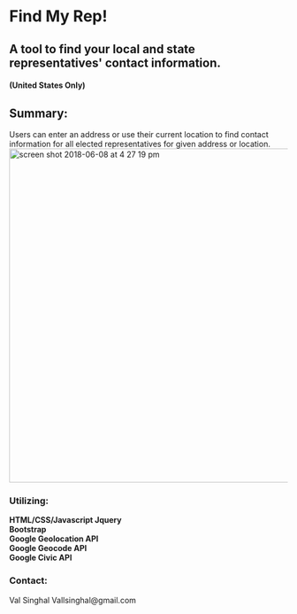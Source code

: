 <h1>
Find My Rep! 
</h1>
<h2>
A tool to find your local and state representatives' contact information. 
</h2>
<h4>
(United States Only)
</h4>

<h2>
Summary: 
</h2>
Users can enter an address or use their current location to find contact information for all elected representatives for 
 given address or location. 
 
 <img width="603" alt="screen shot 2018-06-08 at 4 27 19 pm" src="https://user-images.githubusercontent.com/487681/41184988-e55fa00a-6b38-11e8-9e74-5342fc76e80e.png">


<h3>Utilizing: </h3>
<strong>HTML/CSS/Javascript
Jquery<Br>
Bootstrap<Br>
Google Geolocation API<Br>
Google Geocode API<Br>
Google Civic API <Br>
</strong>

<h3>Contact: </h3>
Val Singhal
Vallsinghal@gmail.com 

